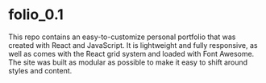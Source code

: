 # folio_0.1
This repo contains an easy-to-customize personal portfolio that was created with React and JavaScript. It is lightweight and fully responsive, as well as comes with the React grid system and loaded with Font Awesome. The site was built as modular as possible to make it easy to shift around styles and content.

